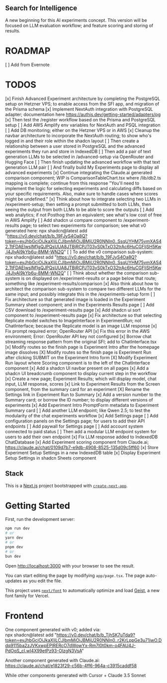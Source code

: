## Search for Intelligence
A new beginning for this AI experiments concept. This version will be focused on LLM evaluation workflow; and feature scoring and storing of results.  

# ROADMAP  
[ ] Add from Evernote




# TODOS
[x] Finish Advanced Experiment architecture by completing the PostgreSQL setup on Hetzner VPS; to enable access from the SFI app, and migration of the Prisma schema
[x] Implement NextAuth integration with PostgreSQL adapter; documentation here https://authjs.dev/getting-started/adapters/pg
[x] Then test the /register workflow based on the Prisma and PostgreSQL setup
[ ] Add AWS Amplify env variables for NextAuth and PSQL integration
[ ] Add DB monitoring; either on the Hetzner VPS or in AWS
[x] Cleanup the navbar architecture to incorporate the NextAuth routing; to show who's logged in and their role within the shadcn layout
[ ] Then create a relationship between a user stored in PostgreSQL and the advanced experiments they run and store in IndexedDB 
[ ] Then add a pair of text generation LLMs to be selected in /advanced-setup via OpenRouter and Hugging Face
[ ] Then finish updating the advanced workflow with that text generation LLM pair
[ ] And finally build My Experiments page to display all advanced experiments
[x] Continue integrating the Claude.ai generated comparison component; WIP is ComparisonTableChart.tsx where /lib/db2.ts mapping is complete; continue from this response "You'll need to implement the logic for selecting experiments and calculating diffs based on your specific requirements. Also, make sure to handle cases where scores might be undefined."
[x] Think about how to integrate selecting two LLMs in /experiment-setup; then setting a prompt submitted to both LLMs, then seeing the output from both LLMs to be able to score the outputs
[ ] Add web analytics; if not Posthog then an equivalent; see what's low cost of free in AWS Amplify
[ ] Add shadcn ui compare component to /experiment-results page; to select two experiments for comparison; see what v0 generated here: npx shadcn@latest add "https://v0.dev/chat/b/b_19FJyS4Oa8Q?token=eyJhbGciOiJkaXIiLCJlbmMiOiJBMjU2R0NNIn0..SsqUYHM75vmXAS42.TtFDAElwsIM1gQJPQsUUA8JTBjRCPJT03yS0kTxO32trAc6HuCGFljSH5Kw.I4JlyAl9kYb6u-8MM-WN2Q"
[ ] To add the v0 comparison sub-system: npx shadcn@latest add "https://v0.dev/chat/b/b_19FJyS4Oa8Q?token=eyJhbGciOiJkaXIiLCJlbmMiOiJBMjU2R0NNIn0..SsqUYHM75vmXAS42.TtFDAElwsIM1gQJPQsUUA8JTBjRCPJT03yS0kTxO32trAc6HuCGFljSH5Kw.I4JlyAl9kYb6u-8MM-WN2Q"
[ ] Think about whether the comparison sub-system is on displayed on /experiment-results or a page below that route; something like /experiment-results/comparison 
[x] Also think about how to architect the comparison sub-system to compare two different LLMs for the same input; and possibly integrate this in the /experiments-setup form
[ ] Fix architecture so that generated image is loaded in the Experiment Summary sheet component; and in the Experiments Results page
[ ] Add CSV download to /experiment-results page
[x] Add shadcn ui sort component to /experiment-results page
[x] Fix architecture so that selecting Replicate model switches to ImageInterface in ExperimentRun; not ChatInterface; because the Replicate model is an image LLM response 
[x] Fix prompt required error; OpenRouter API
[x] Fix this error in the AWS environment; Error: OpenRouter API key not configured
[x] Borrow chat streaming response pattern from the original SFI; add to ChatInterface.tsx
[x] Modify routes so the finish page is Experiment Intro after the homepage image dissolves 
[X] Modify routes so the finish page is Experiment Run after clicking SUBMIT on the Experiment Intro form
[X] Modify Experiment Run layout where Scoring component is to the left of the ChatInterface component
[x] Add a shadcn UI navbar present on all pages
[x] Add a shadcn UI breadcrumb component to display current step in the workflow
[x] Create a new page; Experiment Results; which will display model, chat input, LLM response, scores
[x] Link to Experiment Results from the Screen component, from the summary card for an experiment
[X] Rename the Settings link in Experiment Run to Summary
[x] Add a version number to the Summary card; or borrow the ID number; to display different versions of experiments
[x] Add Experiment Intro PromptForm metadata to Experiment Summary card
[ ] Add another LLM endpoint; like Qwen 2.5; to test the modularity of the chat experiments workflow
[x] Add Settings page
[ ] Add configuration panels on the Settings page; for users to add their API endpoints
[ ] Add paywall for Settings page
[ ] Add account system connected to paid status
[ ] Then add a modular LLM endpoint system for users to add their own endpoint
[x] Fix LLM response added to IndexedDB ChatDatabase
[x] Add Experiment scoring component from Claude.ai; https://claude.ai/chat/0109d7b7-e9db-4908-8525-135d09c5ff60
[x] Store Experiment Setup Settings in a new IndexedDB table
[x] Display Experiment Setup Settings in shadcn Sheets component


## Stack
This is a [Next.js](https://nextjs.org) project bootstrapped with [`create-next-app`](https://nextjs.org/docs/app/api-reference/cli/create-next-app).

# Getting Started

First, run the development server:

```bash
npm run dev
# or
yarn dev
# or
pnpm dev
# or
bun dev
```

Open [http://localhost:3000](http://localhost:3000) with your browser to see the result.

You can start editing the page by modifying `app/page.tsx`. The page auto-updates as you edit the file.

This project uses [`next/font`](https://nextjs.org/docs/app/building-your-application/optimizing/fonts) to automatically optimize and load [Geist](https://vercel.com/font), a new font family for Vercel.

# Frontend
One component generated with v0; added via:  
npx shadcn@latest add "https://v0.dev/chat/b/b_TjhSK7uTda9?token=eyJhbGciOiJkaXIiLCJlbmMiOiJBMjU2R0NNIn0..r2KrLppGe3u71jwO.Ddq9115ba2zJVKxwpEPlRERcO7dWowYx-Rm7I0t0km-o4FAU4J-PdOqS_cI.wI4X99etPz93-OlzgN3VsA"


Another component generated with Claude.ai:  
https://claude.ai/chat/e1823f29-c56b-4ff6-964a-c3915caddf58


While other components generated with Cursor + Claude 3.5 Sonnet

